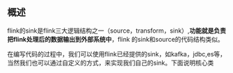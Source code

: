 ## 概述

flink的sink是flink三大逻辑结构之一（source，transform，sink）,**功能就是负责把flink处理后的数据输出到外部系统中**，flink 的sink和source的代码结构类似。

在编写代码的过程中，我们可以使用flink已经提供的sink，如kafka，jdbc,es等，当然我们也可以通过自定义的方式，来实现我们自己的sink。下面说明核心类